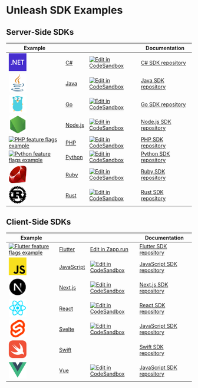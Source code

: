 # Unleash SDK Examples

## Server-Side SDKs

| Example                                                                                                |                     |                                                                                                                                                                 | Documentation                                                             |
|--------------------------------------------------------------------------------------------------------|---------------------|-----------------------------------------------------------------------------------------------------------------------------------------------------------------|---------------------------------------------------------------------------|
| [<img src="./.NET/.codesandbox/icon.png" alt=".NET feature flags example" width="48px">](./.NET) | [C#](./.NET)      | [![Edit in CodeSandbox](https://codesandbox.io/static/img/play-codesandbox.svg)](https://codesandbox.io/s/github/Unleash/unleash-sdk-examples/tree/main/.NET) | [C# SDK repository](https://github.com/Unleash/unleash-client-dotnet)     |
| [<img src="./Java/.codesandbox/icon.png" alt="Go feature flags example" width="48px">](./Go)           | [Java](./Java)      | [![Edit in CodeSandbox](https://codesandbox.io/static/img/play-codesandbox.svg)](https://codesandbox.io/s/github/Unleash/unleash-sdk-examples/tree/main/Java)   | [Java SDK repository](https://github.com/Unleash/unleash-client-java)     |
| [<img src="./Go/.codesandbox/icon.png" alt="Go feature flags example" width="48px">](./Go)             | [Go](./Go)          | [![Edit in CodeSandbox](https://codesandbox.io/static/img/play-codesandbox.svg)](https://codesandbox.io/s/github/Unleash/unleash-sdk-examples/tree/main/Go)     | [Go SDK repository](https://github.com/Unleash/unleash-client-go)         |
| [<img src="./NodeJS/.codesandbox/icon.png" alt="NodeJS feature flags example" width="48px">](./NodeJS) | [Node.js](./NodeJS) | [![Edit in CodeSandbox](https://codesandbox.io/static/img/play-codesandbox.svg)](https://codesandbox.io/s/github/Unleash/unleash-sdk-examples/tree/main/NodeJS) | [Node.js SDK repository](https://github.com/Unleash/unleash-client-node)  |
| [<img src="./PHP/.codesandbox/icon.png" alt="PHP feature flags example" width="48px">](./PHP)          | [PHP](./PHP)        | [![Edit in CodeSandbox](https://codesandbox.io/static/img/play-codesandbox.svg)](https://codesandbox.io/s/github/Unleash/unleash-sdk-examples/tree/main/PHP)    | [PHP SDK repository](https://github.com/Unleash/unleash-client-php)       |
| [<img src="./Python/.codesandbox/icon.png" alt="Python feature flags example" width="48px">](./Python) | [Python](./Python)  | [![Edit in CodeSandbox](https://codesandbox.io/static/img/play-codesandbox.svg)](https://codesandbox.io/s/github/Unleash/unleash-sdk-examples/tree/main/Python) | [Python SDK repository](https://github.com/Unleash/unleash-client-python) |
| [<img src="./Ruby/.codesandbox/icon.png" alt="Ruby feature flags example" width="48px">](./Ruby)       | [Ruby](./Ruby)      | [![Edit in CodeSandbox](https://codesandbox.io/static/img/play-codesandbox.svg)](https://codesandbox.io/s/github/Unleash/unleash-sdk-examples/tree/main/Ruby)   | [Ruby SDK repository](https://github.com/Unleash/unleash-client-ruby)     |
| [<img src="./Rust/.codesandbox/icon.png" alt="Rust feature flags example" width="48px">](./Rust)       | [Rust](./Rust)      | [![Edit in CodeSandbox](https://codesandbox.io/static/img/play-codesandbox.svg)](https://codesandbox.io/s/github/Unleash/unleash-sdk-examples/tree/main/Rust)   | [Rust SDK repository](https://github.com/Unleash/unleash-client-rust)     |

## Client-Side SDKs

| Example                                                                                                                    |                            |                                                                                                                                                                   | Documentation                                                                     |
| -------------------------------------------------------------------------------------------------------------------------- | -------------------------- | ----------------------------------------------------------------------------------------------------------------------------------------------------------------- | --------------------------------------------------------------------------------- |
| [<img src="./Flutter/unleash_example/web/icons/Icon-192.png" alt="Flutter feature flags example" width="48px">](./Flutter) | [Flutter](./Flutter)       | [Edit in Zapp.run](https://zapp.run/edit/unleash-sdk-examples-z410406wk4105)                                                                                      | [Flutter SDK repository](https://github.com/Unleash/unleash_proxy_client_flutter) |
| [<img src="./JavaScript/.codesandbox/icon.png" alt="JavaScript feature flags example" width="48px">](./JavaScript)         | [JavaScript](./JavaScript) | [![Edit in CodeSandbox](https://codesandbox.io/static/img/play-codesandbox.svg)](https://codesandbox.io/s/github/Unleash/unleash-sdk-examples/tree/main/JavaScript) | [JavaScript SDK repository](https://github.com/Unleash/unleash-proxy-client-js)   |
| [<img src="./Next.js/.codesandbox/icon.png" alt="Next.js feature flags example" width="48px">](./Next.js)                  | [Next.js](./Next.js)       | [![Edit in CodeSandbox](https://codesandbox.io/static/img/play-codesandbox.svg)](https://codesandbox.io/s/github/Unleash/unleash-sdk-examples/tree/main/Next.js)    | [Next.js SDK repository](https://github.com/Unleash/unleash-client-nextjs)        |
| [<img src="./React/public/icon.png" alt="React feature flags example" width="48px">](./React)                              | [React](./React)           | [![Edit in CodeSandbox](https://codesandbox.io/static/img/play-codesandbox.svg)](https://codesandbox.io/s/github/Unleash/unleash-sdk-examples/tree/main/React)      | [React SDK repository](https://github.com/Unleash/proxy-client-react)             |
| [<img src="./Svelte/.codesandbox/icon.png" alt="Svelte feature flags example" width="48px">](./Svelte)                     | [Svelte](./Svelte)         | [![Edit in CodeSandbox](https://codesandbox.io/static/img/play-codesandbox.svg)](https://codesandbox.io/s/github/Unleash/unleash-sdk-examples/tree/main/Svelte)     | [JavaScript SDK repository](https://github.com/Unleash/unleash-proxy-client-js)   |
| [<img src="./Swift/icon.png" alt="Swift feature flags example" width="48px">](./Swift)                                     | [Swift](./Swift)           |                                                                                                                                                                   | [Swift SDK repository](https://github.com/Unleash/unleash-proxy-client-swift)     |
| [<img src="./Vue/.codesandbox/icon.png" alt="Vue feature flags example" width="48px">](./Vue)                              | [Vue](./Vue)               | [![Edit in CodeSandbox](https://codesandbox.io/static/img/play-codesandbox.svg)](https://codesandbox.io/s/github/Unleash/unleash-sdk-examples/tree/main/Vue)        | [JavaScript SDK repository](https://github.com/Unleash/unleash-proxy-client-js)   |
